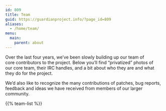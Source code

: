 ```yaml
---
id: 809
title: Team
guid: https://guardianproject.info/?page_id=809
aliases:
  - /home/team/
menu:
  main:
    parent: about
---
```


Over the last four years, we&#8217;ve been slowly building up our team of core contributors to the project. Below you&#8217;ll find &#8220;privatized&#8221; photos of our core team, their IRC handles, and a bit about who they are and what they do for the project.

We&#8217;d also like to recognize the many contributions of patches, bug reports, feedback and ideas we have received from members of our larger community.

{{% team-list %}}
